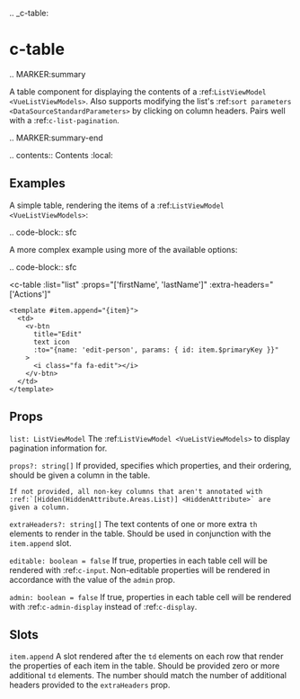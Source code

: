 .. _c-table:

c-table
=======

.. MARKER:summary
    
A table component for displaying the contents of a :ref:`ListViewModel <VueListViewModels>`. Also supports modifying the list's :ref:`sort parameters <DataSourceStandardParameters>` by clicking on column headers. Pairs well with a :ref:`c-list-pagination`.

.. MARKER:summary-end

.. contents:: Contents
    :local:


Examples
--------

A simple table, rendering the items of a :ref:`ListViewModel <VueListViewModels>`:

.. code-block:: sfc

  <c-table :list="list" />
 
A more complex example using more of the available options: 

.. code-block:: sfc
    
  <c-table
    :list="list"
    :props="['firstName', 'lastName']"
    :extra-headers="['Actions']"
  >
    <template #item.append="{item}"> 
      <td>
        <v-btn
          title="Edit"
          text icon
          :to="{name: 'edit-person', params: { id: item.$primaryKey }}"
        >
          <i class="fa fa-edit"></i>
        </v-btn>
      </td>
    </template>
  </c-table>

Props
-----

`list: ListViewModel`
    The :ref:`ListViewModel <VueListViewModels>` to display pagination information for.

`props?: string[]`
    If provided, specifies which properties, and their ordering, should be given a column in the table. 
    
    If not provided, all non-key columns that aren't annotated with :ref:`[Hidden(HiddenAttribute.Areas.List)] <HiddenAttribute>` are given a column.

`extraHeaders?: string[]`
    The text contents of one or more extra ``th`` elements to render in the table. Should be used in conjunction with the ``item.append`` slot.

`editable: boolean = false`
    If true, properties in each table cell will be rendered with :ref:`c-input`. Non-editable properties will be rendered in accordance with the value of the `admin` prop.

`admin: boolean = false`
    If true, properties in each table cell will be rendered with :ref:`c-admin-display` instead of :ref:`c-display`.

Slots
-----

``item.append``
    A slot rendered after the ``td`` elements on each row that render the properties of each item in the table. Should be provided zero or more additional ``td`` elements. The number should match the number of additional headers provided to the `extraHeaders` prop.